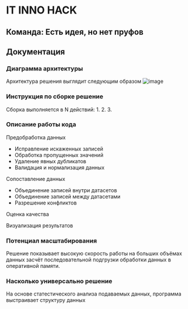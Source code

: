 # IT INNO HACK
## Команда: Есть идея, но нет пруфов
## Документация

### Диаграмма архитектуры
Архитектура решения выглядит следующим образом
![image](https://github.com/user-attachments/assets/85ab7282-9261-4e4f-92ec-fb290cf8cca2)

### Инструкция по сборке решение
Сборка выполняется в N действий:
1.
2.
3.

### Описание работы кода
Предобработка данных
 - Исправление искаженных записей
 - Обработка пропущенных значений
 - Удаление явных дубликатов
 - Валидация и нормализация данных
   
Сопоставление данных
 - Объединение записей внутри датасетов 
 - Объединение записей между датасетами
 - Разрешение конфликтов
   
Оценка качества

Визуализация результатов


### Потенциал масштабирования
Решение показывает высокую скорость работы на больших объёмах данных засчёт последовательной подгрузки обработки данных в оперативной памяти.

### Насколько универсально решение
На основе статестического анализа подаваемых данных, программа выстраивает структуру данных

